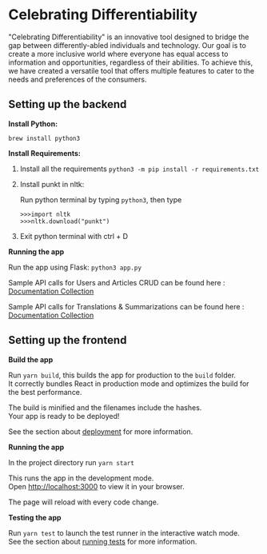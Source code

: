 
# Celebrating Differentiability
"Celebrating Differentiability" is an innovative tool designed to bridge the gap between differently-abled individuals and technology. Our goal is to create a more inclusive world where everyone has equal access to information and opportunities, regardless of their abilities. To achieve this, we have created a versatile tool that offers multiple features to cater to the needs and preferences of the consumers.

## Setting up the backend
**Install Python:**

`brew install python3`

**Install Requirements:**

1. Install all the requirements
  `python3 -m pip install -r requirements.txt`

2. Install punkt in nltk:

    Run python terminal by typing `python3`, then type

    ```
    >>>import nltk
    >>>nltk.download("punkt")
    ```

3. Exit python terminal with ctrl + D

**Running the app**

Run the app using Flask:
`python3 app.py`

Sample API calls for Users and Articles CRUD can be found here : [Documentation Collection](https://documenter.getpostman.com/view/7484288/2s93CPqsDv)


Sample API calls for Translations & Summarizations can be found here : [Documentation Collection](https://documenter.getpostman.com/view/26052824/2s93CPqCVN)




## Setting up the frontend

**Build the app**

Run `yarn build`, this builds the app for production to the `build` folder.\
It correctly bundles React in production mode and optimizes the build for the best performance.

The build is minified and the filenames include the hashes.\
Your app is ready to be deployed!

See the section about [deployment](https://facebook.github.io/create-react-app/docs/deployment) for more information.

**Running the app**

In the project directory run `yarn start`

This runs the app in the development mode.\
Open [http://localhost:3000](http://localhost:3000) to view it in your browser.

The page will reload with every code change.

**Testing the app**

Run `yarn test` to launch the test runner in the interactive watch mode.\
See the section about [running tests](https://facebook.github.io/create-react-app/docs/running-tests) for more information.



